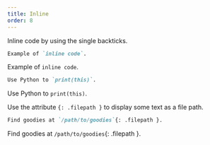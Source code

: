 ```yaml
---
title: Inline
order: 8
---
```


Inline code by using the single backticks.

```md
Example of `inline code`.
```

Example of `inline code`.

```md
Use Python to `print(this)`.
```

Use Python to `print(this)`.

Use the attribute `{: .filepath }` to display some text as a file path.

```md
Find goodies at `/path/to/goodies`{: .filepath }.
```

Find goodies at `/path/to/goodies`{: .filepath }.
